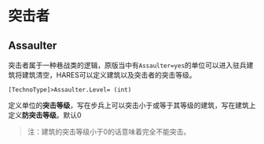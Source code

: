 突击者
=====
Assaulter
--------

突击者属于一种巷战类的逻辑，原版当中有`Assaulter=yes`的单位可以进入驻兵建筑将建筑清空，HARES可以定义建筑以及突击者的突击等级。

    [TechnoType]>Assaulter.Level= (int)

定义单位的**突击等级**，写在步兵上可以突击小于或等于其等级的建筑，写在建筑上定义**防突击等级**。默认0

> 注：建筑的突击等级小于0的话意味着完全不能突击。